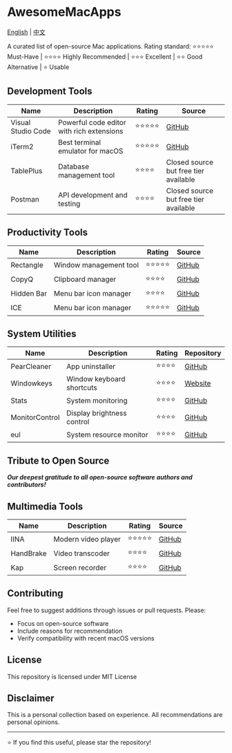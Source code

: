 # AwesomeMacApps
[English](README.md) | [中文](README_CN.md)

A curated list of open-source Mac applications. Rating standard: ⭐️⭐️⭐️⭐️⭐️ Must-Have | ⭐️⭐️⭐️⭐️ Highly Recommended | ⭐️⭐️⭐️ Excellent | ⭐️⭐️ Good Alternative | ⭐️ Usable

## Development Tools

| Name | Description | Rating | Source |
|------|-------------|--------|--------|
| Visual Studio Code | Powerful code editor with rich extensions | ⭐️⭐️⭐️⭐️⭐️ | [GitHub](https://github.com/microsoft/vscode) |
| iTerm2 | Best terminal emulator for macOS | ⭐️⭐️⭐️⭐️⭐️ | [GitHub](https://github.com/gnachman/iTerm2) |
| TablePlus | Database management tool | ⭐️⭐️⭐️⭐️ | Closed source but free tier available |
| Postman | API development and testing | ⭐️⭐️⭐️⭐️ | Closed source but free tier available |

## Productivity Tools

| Name | Description | Rating | Source |
|------|-------------|--------|--------|
| Rectangle | Window management tool | ⭐️⭐️⭐️⭐️⭐️ | [GitHub](https://github.com/rxhanson/Rectangle) |
| CopyQ | Clipboard manager | ⭐️⭐️⭐️⭐️ | [GitHub](https://github.com/hluk/CopyQ) |
| Hidden Bar | Menu bar icon manager | ⭐️⭐️⭐️⭐️ | [GitHub](https://github.com/dwarvesf/hidden) |
| ICE | Menu bar icon manager | ⭐️⭐️⭐️⭐️⭐️ | [GitHub](https://github.com/jordanbaird/Ice) |

## System Utilities

| Name | Description | Rating | Repository |
|------|-------------|--------|------------|
| PearCleaner | App uninstaller | ⭐️⭐️⭐️⭐️ | [GitHub](https://github.com/alienator88/Pearcleaner) |
| Windowkeys | Window keyboard shortcuts | ⭐️⭐️⭐️⭐️ | [Website](https://www.apptorium.com/windowkeys) |
| Stats | System monitoring | ⭐️⭐️⭐️⭐️ | [GitHub](https://github.com/exelban/stats) |
| MonitorControl | Display brightness control | ⭐️⭐️⭐️⭐️ | [GitHub](https://github.com/MonitorControl/MonitorControl) |
| eul | System resource monitor | ⭐️⭐️⭐️⭐️ | [GitHub](https://github.com/gao-sun/eul) |


## Tribute to Open Source

**_Our deepest gratitude to all open-source software authors and contributors!_**

## Multimedia Tools

| Name | Description | Rating | Source |
|------|-------------|--------|--------|
| IINA | Modern video player | ⭐️⭐️⭐️⭐️⭐️ | [GitHub](https://github.com/iina/iina) |
| HandBrake | Video transcoder | ⭐️⭐️⭐️⭐️ | [GitHub](https://github.com/HandBrake/HandBrake) |
| Kap | Screen recorder | ⭐️⭐️⭐️⭐️ | [GitHub](https://github.com/wulkano/kap) |

## Contributing

Feel free to suggest additions through issues or pull requests. Please:
- Focus on open-source software
- Include reasons for recommendation
- Verify compatibility with recent macOS versions

## License

This repository is licensed under MIT License

## Disclaimer

This is a personal collection based on experience. All recommendations are personal opinions.

---

⭐️ If you find this useful, please star the repository!